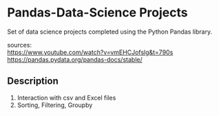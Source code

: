 # Pandas-Data-Science Projects
Set of data science projects completed using the Python Pandas library.

sources:  
          https://www.youtube.com/watch?v=vmEHCJofslg&t=790s
          https://pandas.pydata.org/pandas-docs/stable/

## Description
1. Interaction with csv and Excel files
2. Sorting, Filtering, Groupby
